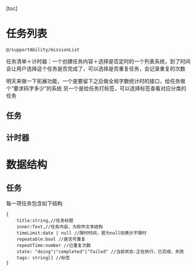 [toc]

# 任务列表

`@/supportAbility/missionList`

任务清单＋计时器：一个创建任务内容＋选择是否定时的一个列表系统，到了时间会让用户选择这个任务是否完成了，可以选择是否重复任务，会记录重复的次数

明天来做一下拓展功能，一个是要留下之后做全局字数统计时的接口，给任务做个“要求码字多少”的系统
另一个是给任务打标签，可以选择标签查看对应分类的任务

## 任务

## 计时器

# 数据结构

## 任务

每一项任务包含如下结构

~~~
{
	title:string,//任务标题
	inner:Text,//任务内容，为软件文本结构
	timeLimit:date | null //限时时间，若为null则表示不限时
	repeatable:bool //是否可重复
	repeatTime:number //已重复次数
	state: "doing"|"completed"|"failed" //当前状态:正在执行，已完成，失败
	tags: string[] //标签
}
~~~

